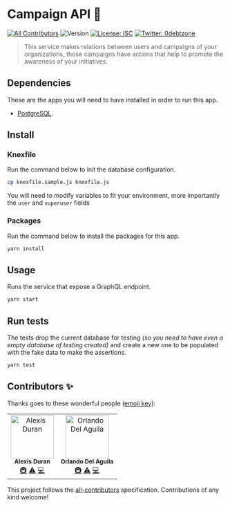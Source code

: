 # Campaign API 👋

[![All Contributors](https://img.shields.io/badge/all_contributors-2-orange.svg?style=flat-square)](#contributors)
![Version](https://img.shields.io/badge/version-1.0.0-blue.svg?cacheSeconds=2592000)
[![License: ISC](https://img.shields.io/badge/License-ISC-yellow.svg)](#)
[![Twitter: 0debtzone](https://img.shields.io/twitter/follow/0debtzone.svg?style=social)](https://twitter.com/0debtzone)

> This service makes relations between users and campaigns of your organizations, those campaigns have actions that help to promote the awareness of your initiatives.

## Dependencies

These are the apps you will need to have installed in order to run this app.

- [PostgreSQL](https://www.postgresql.org/).

## Install

### Knexfile

Run the command below to init the database configuration.

```sh
cp knexfile.sample.js knexfile.js
```

You will need to modify variables to fit your environment, more importantly the `user` and `superuser` fields

### Packages

Run the command below to install the packages for this app.

```sh
yarn install
```

## Usage

Runs the service that expose a GraphQL endpoint.

```sh
yarn start
```

## Run tests

The tests drop the current database for testing _(so you need to have even a empty database of testing created)_ and create a new one to be populated with the fake data to make the assertions.

```sh
yarn test
```

## Contributors ✨

Thanks goes to these wonderful people ([emoji key](https://allcontributors.org/docs/en/emoji-key)):

<!-- ALL-CONTRIBUTORS-LIST:START - Do not remove or modify this section -->
<!-- prettier-ignore -->
<table>
  <tr>
    <td align="center"><a href="https://github.com/duranmla"><img src="https://avatars2.githubusercontent.com/u/1425162?v=4" width="100px;" alt="Alexis Duran"/><br /><sub><b>Alexis Duran</b></sub></a><br /><a href="#infra-duranmla" title="Infrastructure (Hosting, Build-Tools, etc)">🚇</a> <a href="https://github.com/duranmla/social-giveaways/commits?author=duranmla" title="Tests">⚠️</a> <a href="https://github.com/duranmla/social-giveaways/commits?author=duranmla" title="Code">💻</a></td>
    <td align="center"><a href="https://www.orlandodelaguila.com"><img src="https://avatars3.githubusercontent.com/u/849872?v=4" width="100px;" alt="Orlando Del Aguila"/><br /><sub><b>Orlando Del Aguila</b></sub></a><br /><a href="#infra-orlando" title="Infrastructure (Hosting, Build-Tools, etc)">🚇</a> <a href="https://github.com/duranmla/social-giveaways/commits?author=orlando" title="Tests">⚠️</a> <a href="https://github.com/duranmla/social-giveaways/commits?author=orlando" title="Code">💻</a></td>
  </tr>
</table>

<!-- ALL-CONTRIBUTORS-LIST:END -->

This project follows the [all-contributors](https://github.com/all-contributors/all-contributors) specification. Contributions of any kind welcome!
